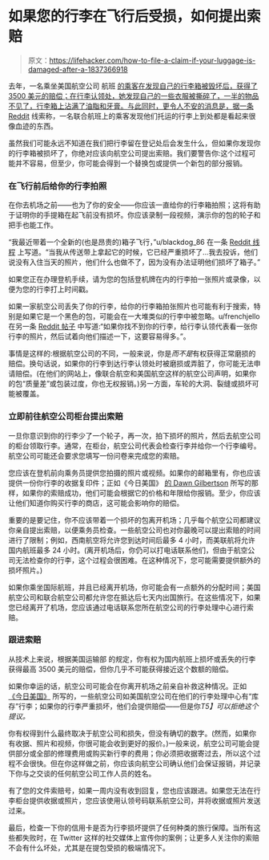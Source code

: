 # 如果您的行李在飞行后受损，如何提出索赔

> 原文：<https://lifehacker.com/how-to-file-a-claim-if-your-luggage-is-damaged-after-a-1837366918>

去年，一名乘坐美国航空公司 航班 [的乘客在发现自己的行李箱被毁坏后，获得了 3500 美元的赔偿；在行李认领处，她发现自己的一些衣服被撕碎了，一半的物品不见了，行李箱上沾满了油脂和牙膏。与此同时，更令人不安的消息是，据一条](https://thepointsguy.com/news/american-airlines-pays-passenger-3500-for-destroyed-bag/) [Reddit](https://old.reddit.com/r/Flights/comments/ckpotu/what_appears_to_be_blood_is_all_over_a_bag_that_i/) 线索称，一名联合航班上的乘客发现他们托运的行李上到处都是看起来很像血迹的东西。



虽然我们可能永远不知道在我们把行李留在登记处后会发生什么，但如果你发现你的行李箱被损坏了，你绝对应该向航空公司提出索赔。我们要警告你:这个过程可能并不容易，但至少，你可能会得到一个替换包或提供一个新包的部分报销。

### 在飞行前后给你的行李拍照

在你去机场之前——也为了你的安全——你应该一直给你的行李箱拍照；这将有助于证明你的手提箱在起飞前没有损坏。你应该录制一段视频，演示你的包的轮子和把手也能工作。

“我最近带着一个全新的(也是昂贵的)箱子飞行，”u/blackdog_86 在一条 [Reddit 线程](https://www.reddit.com/r/IllegalLifeProTips/comments/bewkq9/ilpt_if_you_have_a_damaged_or_broken_luggage_and/) 上写道。“当我从传送带上拿起它的时候，它已经严重损坏了...我去投诉，他们说没有入住当天的照片，他们什么也做不了，因为没有办法证明他们损坏了箱子。”

如果您正在办理登机手续，请为您的包括登机牌在内的行李拍一张照片或录像，以便为您的行李打上时间戳。

如果一家航空公司丢失了你的行李，给你的行李箱拍张照片也可能有利于搜索，特别是如果它是一个黑色的包，可能会在一大堆类似的行李中被忽略。u/frenchjello 在另一条 [Reddit 帖子](https://www.reddit.com/r/LifeProTips/comments/7tko46/lpt_before_checking_in_at_the_airport_take_a/) 中写道:“如果你找不到你的行李，给行李认领代表看一张你行李的照片，然后试着向他们描述一下，这要容易得多。”。

事情是这样的:根据航空公司的不同，一般来说，你是*而不是*有权获得正常磨损的赔偿。换句话说，如果你的行李到达行李认领处时被磨损或弄脏了，你可能无法申请赔偿。(在他们的网站上，像联合航空和美国航空这样的航空公司声明，如果你的包“质量差”或包装过度，你也无权报销。)另一方面，车轮的大洞、裂缝或损坏可能被覆盖。

### 立即前往航空公司柜台提出索赔

一旦你意识到你的行李少了一个轮子，再一次，拍下损坏的照片，然后去航空公司的柜台领取行李。通常，在柜台，航空公司代表会检查行李并给你一个行李编号。航空公司可能还会要求您填写一份问卷来完成您的索赔。

您应该在登机前向乘务员提供您拍摄的照片或视频。如果你的邮箱里有，你也应该提供一份你行李的收据复印件；正如《今日美国》 [的 Dawn Gilbertson](https://www.usatoday.com/story/travel/flights/2019/01/07/airlines-damage-checked-baggage-passenger-rights/2237648002/) 所写的那样，如果你的索赔成功，他们可能会根据它的价格和年限给你报销。至少，你应该让他们知道你购买行李的商店，这可能会影响你的赔偿。

重要的是要记住，你不应该带着一个损坏的包离开机场；几乎每个航空公司都建议你亲自提出索赔，以便乘务员检查。一些航空公司也对你最晚可以提出索赔的时间进行了限制；例如，西南航空将允许您到达时间后最多 4 小时，而美联航将允许国内航班最多 24 小时。(离开机场后，你仍可以打电话联系他们，但由于航空公司无法检查你的行李，这个过程会很困难。在这种情况下，您可能需要提供额外的损坏照片。)

如果你乘坐国际航班，并且已经离开机场，你可能会有一点额外的分配时间；美国航空公司和联合航空公司都允许您在抵达后七天内出国旅行。在这些情况下，如果您已经离开了机场，您应该通过电话联系您所在航空公司的行李处理中心进行索赔。

### 跟进索赔

从技术上来说，根据美国运输部 的规定，你有权为国内航班上损坏或丢失的行李获得最高 3500 美元的赔偿，但你几乎不可能获得接近这个数额的赔偿。

如果你幸运的话，航空公司可能会在你离开机场之前亲自补救这种情况。正如 [《今日美国》](https://www.usatoday.com/story/travel/flights/2019/01/07/airlines-damage-checked-baggage-passenger-rights/2237648002/) 所写的，一些航空公司如美国航空公司在他们的行李处理中心有“库存”行李；如果你的行李严重损坏，他们会提供赔偿——但是你*T5】可以拒绝这个提议。*

你有权得到什么最终取决于航空公司和损失，但没有确切的数字。(然而，如果你有收据、照片和视频，你很可能会收到更好的报价。)一般来说，航空公司可能会提供部分或全部的修理费用或购买新行李的费用；你必须把收据寄过去，所以这个过程不会很快。但在你这样做之前，你应该向航空公司确认他们会保证报销，并记录下你与之交谈的任何航空公司工作人员的姓名。

有了您的文件索赔号，如果一周内没有收到回复，您也应该跟进。如果您无法在行李柜台提供收据或照片，您应该使用认领号码联系航空公司，并将收据或照片发送过来。

最后，检查一下你的信用卡是否为行李损坏提供了任何种类的旅行保障。当所有这些都失败时，在 Twitter 这样的社交媒体上宣传你的案例；让更多人关注你的索赔不会有什么坏处，尤其是在提包受损的极端情况下。